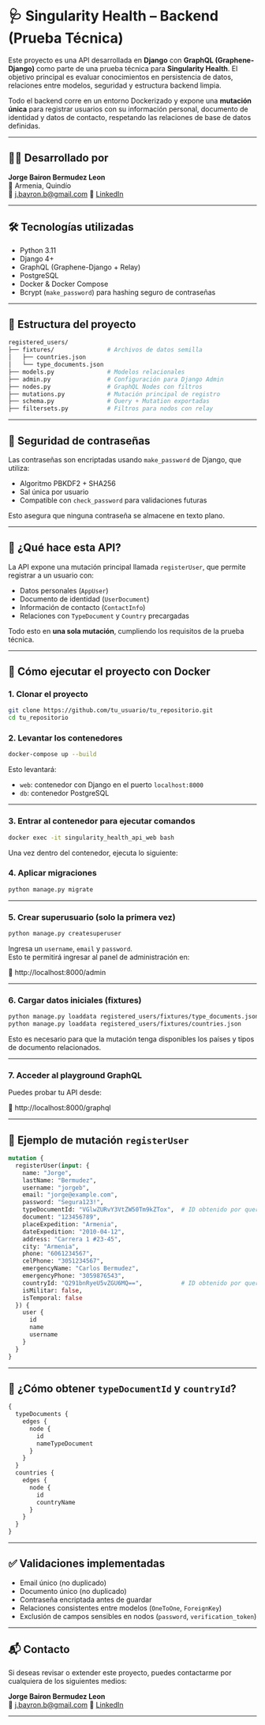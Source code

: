 
# 🩺 Singularity Health – Backend (Prueba Técnica)

Este proyecto es una API desarrollada en **Django** con **GraphQL (Graphene-Django)** como parte de una prueba técnica para **Singularity Health**. El objetivo principal es evaluar conocimientos en persistencia de datos, relaciones entre modelos, seguridad y estructura backend limpia.

Todo el backend corre en un entorno Dockerizado y expone una **mutación única** para registrar usuarios con su información personal, documento de identidad y datos de contacto, respetando las relaciones de base de datos definidas.

---

## 👨‍💻 Desarrollado por

**Jorge Bairon Bermudez Leon**  
📍 Armenia, Quindío  
📧 j.bayron.b@gmail.com
🔗 [LinkedIn](https://linkedin.com/in/jorge-bairon-bermudez-leon-6242b81b5)

---

## 🛠️ Tecnologías utilizadas

- Python 3.11
- Django 4+
- GraphQL (Graphene-Django + Relay)
- PostgreSQL
- Docker & Docker Compose
- Bcrypt (`make_password`) para hashing seguro de contraseñas

---

## 📂 Estructura del proyecto

```bash
registered_users/
├── fixtures/               # Archivos de datos semilla
│   ├── countries.json
│   └── type_documents.json
├── models.py               # Modelos relacionales
├── admin.py                # Configuración para Django Admin
├── nodes.py                # GraphQL Nodes con filtros
├── mutations.py            # Mutación principal de registro
├── schema.py               # Query + Mutation exportadas
├── filtersets.py           # Filtros para nodos con relay
```

---

## 🔐 Seguridad de contraseñas

Las contraseñas son encriptadas usando `make_password` de Django, que utiliza:
- Algoritmo PBKDF2 + SHA256
- Sal única por usuario
- Compatible con `check_password` para validaciones futuras

Esto asegura que ninguna contraseña se almacene en texto plano.

---

## 🚀 ¿Qué hace esta API?

La API expone una mutación principal llamada `registerUser`, que permite registrar a un usuario con:

- Datos personales (`AppUser`)
- Documento de identidad (`UserDocument`)
- Información de contacto (`ContactInfo`)
- Relaciones con `TypeDocument` y `Country` precargadas

Todo esto en **una sola mutación**, cumpliendo los requisitos de la prueba técnica.

---

## 🐳 Cómo ejecutar el proyecto con Docker

### 1. Clonar el proyecto

```bash
git clone https://github.com/tu_usuario/tu_repositorio.git
cd tu_repositorio
```

### 2. Levantar los contenedores

```bash
docker-compose up --build
```

Esto levantará:

- `web`: contenedor con Django en el puerto `localhost:8000`
- `db`: contenedor PostgreSQL

---

### 3. Entrar al contenedor para ejecutar comandos

```bash
docker exec -it singularity_health_api_web bash
```

Una vez dentro del contenedor, ejecuta lo siguiente:

### 4. Aplicar migraciones

```bash
python manage.py migrate
```

---

### 5. Crear superusuario (solo la primera vez)

```bash
python manage.py createsuperuser
```

Ingresa un `username`, `email` y `password`.  
Esto te permitirá ingresar al panel de administración en:

🔗 http://localhost:8000/admin

---

### 6. Cargar datos iniciales (fixtures)

```bash
python manage.py loaddata registered_users/fixtures/type_documents.json
python manage.py loaddata registered_users/fixtures/countries.json
```

Esto es necesario para que la mutación tenga disponibles los países y tipos de documento relacionados.

---

### 7. Acceder al playground GraphQL

Puedes probar tu API desde:

🔗 http://localhost:8000/graphql

---

## 📮 Ejemplo de mutación `registerUser`

```graphql
mutation {
  registerUser(input: {
    name: "Jorge",
    lastName: "Bermudez",
    username: "jorgeb",
    email: "jorge@example.com",
    password: "Segura123!",
    typeDocumentId: "VGlwZURvY3VtZW50Tm9kZTox",  # ID obtenido por query
    document: "123456789",
    placeExpedition: "Armenia",
    dateExpedition: "2010-04-12",
    address: "Carrera 1 #23-45",
    city: "Armenia",
    phone: "6061234567",
    celPhone: "3051234567",
    emergencyName: "Carlos Bermudez",
    emergencyPhone: "3059876543",
    countryId: "Q291bnRyeU5vZGU6MQ==",           # ID obtenido por query
    isMilitar: false,
    isTemporal: false
  }) {
    user {
      id
      name
      username
    }
  }
}
```

---

## 🔎 ¿Cómo obtener `typeDocumentId` y `countryId`?

```graphql
{
  typeDocuments {
    edges {
      node {
        id
        nameTypeDocument
      }
    }
  }
  countries {
    edges {
      node {
        id
        countryName
      }
    }
  }
}
```

---

## ✅ Validaciones implementadas

- Email único (no duplicado)
- Documento único (no duplicado)
- Contraseña encriptada antes de guardar
- Relaciones consistentes entre modelos (`OneToOne`, `ForeignKey`)
- Exclusión de campos sensibles en nodos (`password`, `verification_token`)

---

## 📬 Contacto

Si deseas revisar o extender este proyecto, puedes contactarme por cualquiera de los siguientes medios:

**Jorge Bairon Bermudez Leon**  
📧 j.bayron.b@gmail.com
🔗 [LinkedIn](https://linkedin.com/in/jorge-bairon-bermudez-leon-6242b81b5)

---
